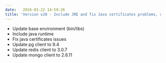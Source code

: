 ```yaml
---
date:   2016-03-22 14:59:26
title: 'Version v20 - Include JRE and fix Java certificates problems, database clients upgrades and minor fixes'
---
```


* Update base environment (bin/libs)
* Include java runtime
* Fix java certificates issues
* Update pg client to 9.4
* Update redis client to 3.0.7
* Update mongo client to 2.6.11
